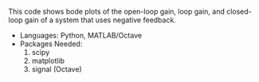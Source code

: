 This code shows bode plots of the open-loop gain, loop gain, and closed-loop gain of a system that uses negative feedback.

* Languages:        Python, MATLAB/Octave
* Packages Needed:
    1. scipy
    2. matplotlib
    3. signal (Octave)